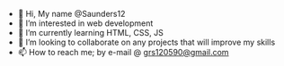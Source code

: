 - 👋 Hi, My name @Saunders12
- 👀 I’m interested in web development 
- 🌱 I’m currently learning HTML, CSS, JS
- 💞️ I’m looking to collaborate on any projects that will improve my skills
- 📫 How to reach me; by e-mail @ grs120590@gmail.com

<!---
Saunders12/Saunders12 is a ✨ special ✨ repository because its `README.md` (this file) appears on your GitHub profile.
You can click the Preview link to take a look at your changes.
--->
